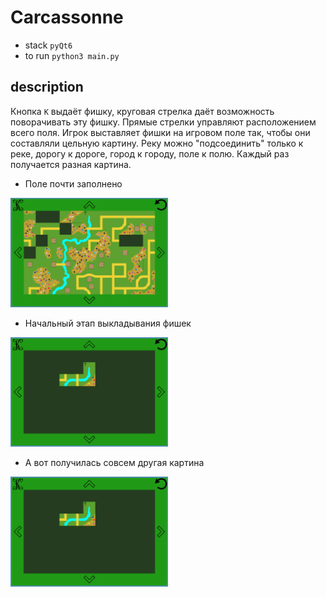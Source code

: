 # Carcassonne
- stack
`pyQt6`
- to run
`python3 main.py`
## description
Кнопка `K` выдаёт фишку, круговая стрелка даёт возможность поворачивать эту фишку. Прямые стрелки управляют расположением всего поля. Игрок выставляет фишки на игровом поле так, чтобы они составляли цельную картину. Реку можно "подсоединить" только к реке, дорогу к дороге, город к городу, поле к полю.
Каждый раз получается разная картина.

- Поле почти заполнено
<img src="images/readme1.png" title="Поле почти заполнено" width="50%" height="50%" />

- Начальный этап выкладывания фишек
<img src="images/readme2.png" title="Начальный этап выкладывания фишек" width="50%" height="50%" />

- А вот получилась совсем другая картина
<img src="images/readme2.png" title="Начальный этап выкладывания фишек" width="50%" height="50%" />
